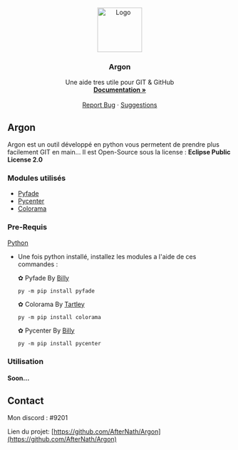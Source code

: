 <!-- PROJECT LOGO -->
<br />
<p align="center">
  <a href="#">
    <img src="https://i.ibb.co/ncCsJk9/Omega-Forma.png" alt="Logo" width="100" height="100">
  </a>

  <h3 align="center">Argon</h3>

  <p align="center">
    Une aide tres utile pour GIT & GitHub
    <br />
    <a href="#"><strong>Documentation »</strong></a>
    <br />
    <br />
    <a href="https://github.com/AfterNath/Argon/issues">Report Bug</a>
    ·
    <a href="https://github.com/AfterNath/Argon/issues">Suggestions</a>
  </p>
</p>

<!-- ABOUT THE PROJECT -->
## Argon

Argon est un outil développé en python vous permetent de prendre plus facilement GIT en main... Il est Open-Source sous la license : <strong> Eclipse Public License 2.0</strong>


### Modules utilisés

* [Pyfade](https://pypi.org/project/pyfade/)
* [Pycenter](https://pypi.org/project/pycenter/)
* [Colorama](https://pypi.org/project/colorama/)



### Pre-Requis
[Python](https://www.python.org/)

- Une fois python installé, installez les modules a l'aide de ces commandes :
  
  ✿ Pyfade By [Billy](https://github.com/billythegoat356)
  ```
  py -m pip install pyfade
  ```
  ✿ Colorama By [Tartley](https://github.com/tartley)
  ```
  py -m pip install colorama
  ```
  ✿ Pycenter By [Billy](https://github.com/billythegoat356)
  ```
  py -m pip install pycenter
  ```
  

### Utilisation

#### Soon...


<!-- CONTACT -->
## Contact

Mon discord : </AfterNath>#9201

Lien du projet: [https://github.com/AfterNath/Argon](https://github.com/AfterNath/Argon)





<!-- MARKDOWN LINKS & IMAGES -->
<!-- https://www.markdownguide.org/basic-syntax/#reference-style-links -->
[contributors-shield]: https://img.shields.io/github/contributors/othneildrew/Best-README-Template.svg?style=for-the-badge
[contributors-url]: https://github.com/othneildrew/Best-README-Template/graphs/contributors
[forks-shield]: https://img.shields.io/github/forks/othneildrew/Best-README-Template.svg?style=for-the-badge
[forks-url]: https://github.com/othneildrew/Best-README-Template/network/members
[stars-shield]: https://img.shields.io/github/stars/othneildrew/Best-README-Template.svg?style=for-the-badge
[stars-url]: https://github.com/othneildrew/Best-README-Template/stargazers
[issues-shield]: https://img.shields.io/github/issues/othneildrew/Best-README-Template.svg?style=for-the-badge
[issues-url]: https://github.com/othneildrew/Best-README-Template/issues
[license-shield]: https://img.shields.io/github/license/othneildrew/Best-README-Template.svg?style=for-the-badge
[license-url]: https://github.com/othneildrew/Best-README-Template/blob/master/LICENSE.txt
[linkedin-shield]: https://img.shields.io/badge/-LinkedIn-black.svg?style=for-the-badge&logo=linkedin&colorB=555
[linkedin-url]: https://linkedin.com/in/othneildrew
[product-screenshot]: images/screenshot.png


